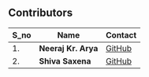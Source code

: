 ## Contributors

| S_no |        Name         |                 Contact                       |
|------|---------------------|-----------------------------------------------|
| 1.   | **Neeraj Kr. Arya** | [GitHub](https://github.com/inquiridortechie) |
| 2.   | **Shiva Saxena**    | [GitHub](https://github.com/geekyshacklebolt) |
